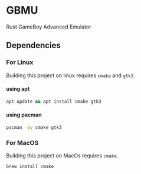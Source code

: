 # GBMU

Rust GameBoy Advanced Emulator

## Dependencies

### For Linux

Building this project on linux requires `cmake` and `gtk3`.

#### using apt

```sh
apt update && apt install cmake gtk3
```

#### using pacman

```sh
pacman -Sy cmake gtk3
```

### For MacOS

Building this project on MacOs requires `cmake`.

```sh
brew install cmake
```
